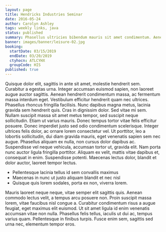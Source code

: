 ```yaml
---
layout: page
title: Hendricks Industries Seminar
date: 2016-05-24
author: Carolyn Ashley
tags: weekly links, java
status: published
summary: Phasellus ultricies bibendum mauris sit amet condimentum. Aenean et.
banner: images/banner/leisure-02.jpg
booking:
  startDate: 03/15/2019
  endDate: 03/20/2019
  ctyhocn: ATLCYHX
  groupCode: HIS
published: true
---
```

Quisque dolor elit, sagittis in ante sit amet, molestie hendrerit sem. Curabitur a egestas urna. Integer accumsan euismod sapien, non laoreet augue auctor sagittis. Aenean hendrerit condimentum massa, ac fermentum massa interdum eget. Vestibulum efficitur hendrerit quam nec ultrices. Phasellus rhoncus fringilla facilisis. Nunc dapibus magna metus, lacinia gravida sem hendrerit quis. Cras in dignissim dolor. Sed vitae mi sem. Nullam suscipit massa sit amet metus tempor, sed suscipit neque sollicitudin.
Etiam ut varius mauris. Donec tempus tortor vitae felis efficitur posuere. Donec imperdiet justo sed odio condimentum scelerisque. Integer ultrices felis dolor, ac ornare lorem consectetur vel. Ut porttitor, leo a lobortis sollicitudin, dui diam gravida mauris, eget venenatis sapien sem nec augue. Phasellus aliquam ex nulla, non cursus dolor dapibus ac. Suspendisse vel neque vehicula, accumsan tortor ut, gravida elit. Nam porta nunc auctor ligula fringilla porttitor. Aliquam ex velit, mattis vitae dapibus et, consequat in enim. Suspendisse potenti. Maecenas lectus dolor, blandit et dolor auctor, laoreet tempor lectus.

* Pellentesque lacinia tellus id sem convallis maximus
* Maecenas in nunc ut justo aliquam blandit et nec nisl
* Quisque quis lorem sodales, porta ex non, viverra lorem.

Mauris laoreet neque neque, vitae semper elit sagittis quis. Aenean commodo lectus velit, a tempus arcu posuere non. Proin suscipit massa lorem, vitae faucibus nisl congue a. Curabitur condimentum risus a augue feugiat, eget maximus elit euismod. Ut sit amet ligula id enim venenatis accumsan vitae non nulla. Phasellus felis tellus, iaculis ut dui ac, tempus varius quam. Pellentesque in finibus turpis. Fusce enim sem, sagittis sed urna nec, elementum tempor eros.
